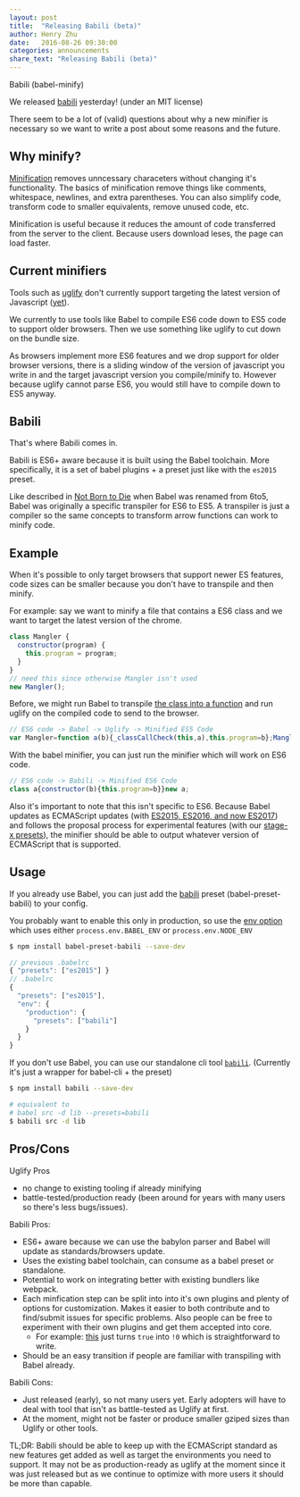 ```yaml
---
layout: post
title:  "Releasing Babili (beta)"
author: Henry Zhu
date:   2016-08-26 09:30:00
categories: announcements
share_text: "Releasing Babili (beta)"
---
```


Babili (babel-minify)

We released [babili](https://github.com/babel/babili) yesterday! (under an MIT license)

There seem to be a lot of (valid) questions about why a new minifier is necessary so we want to write a post about some reasons and the future.

## Why minify?

[Minification](https://en.wikipedia.org/wiki/Minification_(programming)) removes unncessary characeters without changing it's functionality. The basics of minification remove things like comments, whitespace, newlines, and extra parentheses. You can also simplify code, transform code to smaller equivalents, remove unused code, etc.

Minification is useful because it reduces the amount of code transferred from the server to the client. Because users download leses, the page can load faster.

## Current minifiers

Tools such as [uglify](https://github.com/mishoo/UglifyJS2) don't currently support targeting the latest version of Javascript ([yet](https://github.com/mishoo/UglifyJS2/issues/448)).

We currently to use tools like Babel to compile ES6 code down to ES5 code to support older browsers. Then we use something like uglify to cut down on the bundle size.

As browsers implement more ES6 features and we drop support for older browser versions, there is a sliding window of the version of javascript you write in and the target javascript version you compile/minify to. However because uglify cannot parse ES6, you would still have to compile down to ES5 anyway.

## Babili

That's where Babili comes in.

Babili is ES6+ aware because it is built using the Babel toolchain. More specifically, it is a set of babel plugins + a preset just like with the `es2015` preset.

Like described in [Not Born to Die](http://babeljs.io/blog/2015/02/15/not-born-to-die) when Babel was renamed from 6to5, Babel was originally a specific transpiler for ES6 to ES5. A transpiler is just a compiler so the same concepts to transform arrow functions can work to minify code.

## Example

When it's possible to only target browsers that support newer ES features, code sizes can be smaller because you don't have to transpile and then minify.

For example: say we want to minify a file that contains a ES6 class and we want to target the latest version of the chrome.

```js
class Mangler {
  constructor(program) {
    this.program = program;
  }
}
// need this since otherwise Mangler isn't used
new Mangler(); 
```

Before, we might run Babel to transpile [the class into a function](http://babeljs.io/docs/plugins/transform-es2015-classes) and run uglify on the compiled code to send to the browser.

```js
// ES6 code -> Babel -> Uglify -> Minified ES5 Code
var Mangler=function a(b){_classCallCheck(this,a),this.program=b};Mangler();
```

With the babel minifier, you can just run the minifier which will work on ES6 code.

```js
// ES6 code -> Babili -> Minified ES6 Code
class a{constructor(b){this.program=b}}new a;
```

Also it's important to note that this isn't specific to ES6. Because Babel updates as ECMAScript updates (with [ES2015, ES2016, and now ES2017](http://babeljs.io/docs/plugins/#official-presets)) and follows the proposal process for experimental features (with our [stage-x presets](http://babeljs.io/docs/plugins/#stage-x-experimental-presets)), the minifier should be able to output whatever version of ECMAScript that is supported.

## Usage

If you already use Babel, you can just add the [babili](https://github.com/babel/babili#babel-preset) preset (babel-preset-babili) to your config.

You probably want to enable this only in production, so use the [env option](http://babeljs.io/docs/usage/babelrc/#env-option) which uses either `process.env.BABEL_ENV` or `process.env.NODE_ENV`

```bash
$ npm install babel-preset-babili --save-dev
```

```js
// previous .babelrc
{ "presets": ["es2015"] }
// .babelrc
{
  "presets": ["es2015"],
  "env": {
    "production": {
      "presets": ["babili"]
    }
  }
}
```

If you don't use Babel, you can use our standalone cli tool [`babili`](https://github.com/babel/babili#cli). (Currently it's just a wrapper for babel-cli + the preset)

```bash
$ npm install babili --save-dev
```

```bash
# equivalent to 
# babel src -d lib --presets=babili
$ babili src -d lib
```

## Pros/Cons

Uglify Pros
- no change to existing tooling if already minifying
- battle-tested/production ready (been around for years with many users so there's less bugs/issues).

Babili Pros:
- ES6+ aware because we can use the babylon parser and Babel will update as standards/browsers update.
- Uses the existing babel toolchain, can consume as a babel preset or standalone.
- Potential to work on integrating better with existing bundlers like webpack.
- Each minfication step can be split into into it's own plugins and plenty of options for customization. Makes it easier to both contribute and to find/submit issues for specific problems. Also people can be free to experiment with their own plugins and get them accepted into core.
  - For example: [this](https://github.com/babel/babili/tree/master/packages/babel-plugin-transform-minify-booleans) just turns `true` into `!0` which is straightforward to write.
- Should be an easy transition if people are familiar with transpiling with Babel already.

Babili Cons:
- Just released (early), so not many users yet. Early adopters will have to deal with tool that isn't as battle-tested as Uglify at first.
- At the moment, might not be faster or produce smaller gziped sizes than Uglify or other tools.

TL;DR: Babili should be able to keep up with the ECMAScript standard as new features get added as well as target the environments you need to support. It may not be as production-ready as uglify at the moment since it was just released but as we continue to optimize with more users it should be more than capable.
